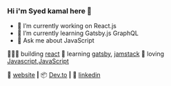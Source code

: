 ### Hi i'm Syed kamal here 👋

- 🔭 I’m currently working on React.js
- 🌱 I’m currently learning Gatsby.js GraphQL 
- 💬 Ask me about JavaScript

👨🏼‍💻 building [react][react]
🧠 learning  [gatsby][gatsby], [jamstack][jamstack] 
💜 loving [Javascript],[JavaScript] 

🏡 [website][website] **|** 
📦 [Dev.to][Dev.to] **|** 
👔 [linkedin][linkedin]


[react]: http://reactjs.org
[gatsby]: https://gatsbyjs.org
[jamstack]: https://jamstack.org
[website]: https://syedkamal3262.github.io/
[linkedin]: https://linkedin.com/in/syedkamal3262
[Dev.to]: https://dev.to/syedkamal3262
[JavaScript]: https://developer.mozilla.org/en-US/docs/Web/JavaScript
